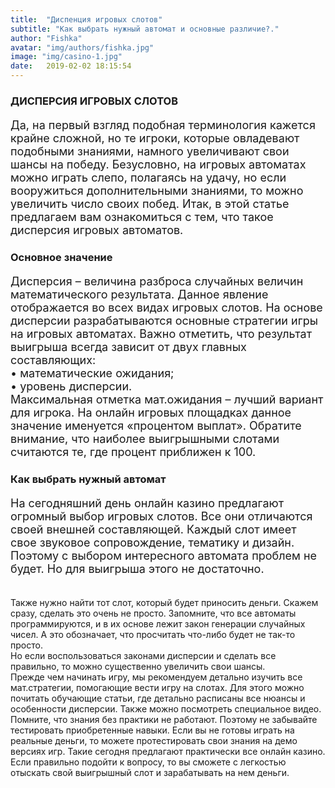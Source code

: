 ```yaml
---
title:  "Диспенция игровых слотов"
subtitle: "Как выбрать нужный автомат и основные различие?."
author: "Fishka"
avatar: "img/authors/fishka.jpg"
image: "img/casino-1.jpg"
date:   2019-02-02 18:15:54
---
```


### ДИСПЕРСИЯ ИГРОВЫХ СЛОТОВ

<p style="font-size: 18px;">Да, на первый взгляд подобная терминология кажется крайне сложной, но те игроки, которые овладевают подобными знаниями, намного увеличивают свои шансы на победу. Безусловно, на игровых автоматах можно играть слепо, полагаясь на удачу, но если вооружиться дополнительными знаниями, то можно увеличить число своих побед. Итак, в этой статье предлагаем вам ознакомиться с тем, что такое дисперсия игровых автоматов. 
</p>

### Основное значение

<p style="font-size: 18px;">Дисперсия – величина разброса случайных величин математического результата. Данное явление отображается во всех видах игровых слотов. На основе дисперсии разрабатываются основные стратегии игры на игровых автоматах. Важно отметить, что результат выигрыша всегда зависит от двух главных составляющих:
<br>• математические ожидания;
<br>• уровень дисперсии.
<br>Максимальная отметка мат.ожидания – лучший вариант для игрока. На онлайн игровых площадках данное значение именуется «процентом выплат». Обратите внимание, что наиболее выигрышными слотами считаются те, где процент приближен к 100.
</p>

### Как выбрать нужный автомат

<p style="font-size: 18px;">На сегодняшний день онлайн казино предлагают огромный выбор игровых слотов. Все они отличаются своей внешней составляющей. Каждый слот имеет свое звуковое сопровождение, тематику и дизайн. Поэтому с выбором интересного автомата проблем не будет. Но для выигрыша этого не достаточно. 

<br>Также нужно найти тот слот, который будет приносить деньги. Скажем сразу, сделать это очень не просто. Запомните, что все автоматы программируются, и в их основе лежит закон генерации случайных чисел. А это обозначает, что просчитать что-либо будет не так-то просто. 
<br>Но если воспользоваться законами дисперсии и сделать все правильно, то можно существенно увеличить свои шансы.
<br>Прежде чем начинать игру, мы рекомендуем детально изучить все мат.стратегии, помогающие вести игру на слотах. Для этого можно почитать обучающие статьи, где детально расписаны все нюансы и особенности дисперсии. Также можно посмотреть специальное видео. 
<br>Помните, что знания без практики не работают. Поэтому не забывайте тестировать приобретенные навыки. Если вы не готовы играть на реальные деньги, то можете протестировать свои знания на демо версиях игр. Такие сегодня предлагают практически все онлайн казино. 
<br>Если правильно подойти к вопросу, то вы сможете с легкостью отыскать свой выигрышный слот и зарабатывать на нем деньги.
</p>